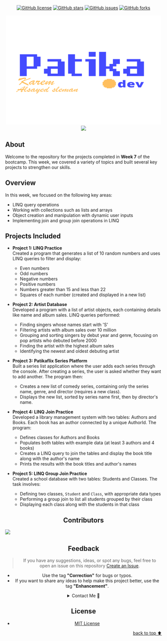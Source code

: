 <!-- Intro-->

<!--
* Thanks for reviewing my Project-README-Template! 
* 
* Read the comments for an easy step by step guide. Enjoy!
-->

<!-- Shields Section--> <!-- Optional -->

<!-- 
* Insert project shields and badges through this link https://shields.io/
* 
*
-->

<div align="center">
    <a href="https://github.com/kareem221215/patika-week7/blob/main/LICENSE.txt"><img alt="GitHub license" src="https://img.shields.io/github/license/kareem221215/patika-week7?color=ff69b4&style=for-the-badge"></a>
    <a href="https://github.com/kareem221215/patika-week7/stargazers"><img alt="GitHub stars" src="https://img.shields.io/github/stars/kareem221215/patika-week7?color=yellow&label=Project%20Stars&style=for-the-badge"></a>
    <a href=https://github.com/kareem221215/patika-week7/issues><img alt="GitHub issues" src="https://img.shields.io/github/issues/kareem221215/patika-week7?color=brightgreen&label=issues&style=for-the-badge"></a>
    <a href=https://github.com/kareem221215/patika-week7/network><img alt="GitHub forks" src="https://img.shields.io/github/forks/kareem221215/patika-week7?color=9cf&label=forks&style=for-the-badge"></a>
</div>
<br>


<!-- Logo Section  --> <!-- Required -->

<!--
* Insert your github profile URL in the <a> "href" attribute bellow (line-25)
* 
* Insert an image URL in the <img> "src" attribute bellow. (line-26)
-->
<div align="center">
    <a href="kareem221215" target="_blank"><img src="https://github.com/kareem221215/patika-projects-week2/blob/main/oie_CfqoiAfbCyTJ.png" 
        alt="Logo" height="350" width="500">
    </a>
</div>


</div>


<!-- Project title 
* use a dynamic typing-SvG here https://readme-typing-svg.demolab.com/demo/
*
*  Instead you can type your project name after a # header
-->

<div align="center">
<img src="https://readme-typing-svg.demolab.com?font=Fira+Code&size=22&duration=4000&pause=3000&background=FFFFFF00&center=true&vCenter=true&multiline=true&width=435&lines=Patika-Bootcamp-Projects!&color=ffbf5e">
</div>


## About<!-- Required -->
Welcome to the repository for the projects completed in **Week 7** of the bootcamp. This week, we covered a variety of topics and built several key projects to strengthen our skills.

<!-- 
* information about the project 
* 
* keep it short and sweet
-->


## Overview<!-- Required -->
<!-- 
* Here you may add information about how 
* 
* and why to use this project.
-->
In this week, we focused on the following key areas:

- LINQ query operations
- Working with collections such as lists and arrays
- Object creation and manipulation with dynamic user inputs
- Implementing join and group join operations in LINQ

<!--## Demo<!-- Required -->
<!-- 
* You can add a demo here GH supports images/ GIFs/videos 
* 
* It's recommended to use GIFs as they are more dynamic
-->
## Projects Included
- **Project 1: LINQ Practice**  
  Created a program that generates a list of 10 random numbers and uses LINQ queries to filter and display:
  - Even numbers
  - Odd numbers
  - Negative numbers
  - Positive numbers
  - Numbers greater than 15 and less than 22
  - Squares of each number (created and displayed in a new list)

- **Project 2: Artist Database**  
  Developed a program with a list of artist objects, each containing details like name and album sales. LINQ queries performed:
  - Finding singers whose names start with 'S'
  - Filtering artists with album sales over 10 million
  - Grouping and sorting singers by debut year and genre, focusing on pop artists who debuted before 2000
  - Finding the artist with the highest album sales
  - Identifying the newest and oldest debuting artist

- **Project 3: Patikaflix Series Platform**  
  Built a series list application where the user adds each series through the console. After creating a series, the user is asked whether they want to add another. The program then:
  - Creates a new list of comedy series, containing only the series name, genre, and director (requires a new class).
  - Displays the new list, sorted by series name first, then by director's name.

- **Project 4: LINQ Join Practice**  
  Developed a library management system with two tables: Authors and Books. Each book has an author connected by a unique AuthorId. The program:
  - Defines classes for Authors and Books
  - Populates both tables with example data (at least 3 authors and 4 books)
  - Creates a LINQ query to join the tables and display the book title along with the author's name
  - Prints the results with the book titles and author's names

- **Project 5: LINQ Group Join Practice**  
  Created a school database with two tables: Students and Classes. The task involves:
  - Defining two classes, `Student` and `Class`, with appropriate data types
  - Performing a group join to list all students grouped by their class
  - Displaying each class along with the students in that class


<!--## Contents Table<!-- Optional -->
<!-- 
* This section is optional, yet having a contents table 
* helps keeping your README readable and more professional.
* 
* If you are not familiar with HTML, no worries we all been there :D 
* Review learning resources to create anchor links. 
-->


<dev align="center">
<!--<table align="center">
        <tr>
            <td><a href="#about style="text-decoration: none;">About</a></td>        
            <td><a href="#how-to-use-this-project style="text-decoration: none;">Getting started</td>
            <td><a href="#contributors style="text-decoration: none;">Contributors</a></td>
            <!--<td><a href="#demo style="text-decoration: none;">Demo</a></td>-->
            <!--<td><a href="#project-roadmap-- style="text-decoration: none;">Project Roadmap</a></td>-->
            <!--<td><a href="#documentation style="text-decoration: none;">Documentation</a></td>-->
        <!--</tr> 
        <tr>
            <!--<td><a href="#acknowledgments">Acknowledgments</a></td>-->
          <!--  <td><a href="#feedback style="text-decoration: none;">Feedback</a></td>
            <td><a href="#contact style="text-decoration: none;">Contact</a></td>
            <td><a href="#license style="text-decoration: none;">License</a></td> -->
      <!--  </tr>-->
<!--</table>
</dev> -->


<!-- - Use this html element to create a back to top button. -->
<!--<p align="right"><a href="#how-to-use-this-project">back to top ⬆️</a></p> 


<!--## Project Roadmap <!-- Optional --> <!-- add learning_Rs-->
<!-- 
* Add this section in case the project has different phases
* 
* Under production or will be updated.
-->

<!--<p align="right"><a href="#how-to-use-this-project">back to top ⬆️</a></p>-->



<!--## Documentation<!-- Optional -->
<!-- 
* You may add any documentation or Wikis here
* 
* 
-->


## Contributors<!-- Required -->
<!-- 
* Without contribution we wouldn't have open source. 
* 
* Generate github contributors Image here https://contrib.rocks/preview?repo=angular%2Fangular-ja
-->
<a href="https://github.com/kareem221215/patika-projects-week2/graphs/contributors">
  <img src="https://contrib.rocks/image?repo=kareem221215/patika-projects-week2" />
</a>

<!--## Acknowledgments<!-- Optional -->
<!-- 
* Credit where it's do 
* 
* Feel free to share your inspiration sources, Stackoverflow questions, github repos, tools etc.
-->


<!-- - Use this html element to create a back to top button. -->
<!--<p align="right"><a href="#how-to-use-this-project">back to top ⬆️</a></p>-->


## Feedback<!-- Required -->
<!-- 
* You can add contacts information like your email and social media account 
* 
* Also it's common to add some PR guidance.
-->


> If you have any suggestions, ideas, or spot any bugs, feel free to open an issue on this repository [Create an Issue](https://github.com/kareem221215/patika-week7/issues).
- Use the tag **"Correction"** for bugs or typos.
- If you want to share any ideas to help make this project better, use the tag **"Enhancement"**.
<details>
    <summary>Contact Me 📨</summary>

### Contact<!-- Required -->
Reach me via email: [kareem.s.sleman@gmail.com](mailto:kareem.s.sleman@gmail.com)
<!-- 
* add your email and contact info here
* 
* 
-->
</details>

## License<!-- Optional -->
<!-- 
* Here you can add project license for copyrights and distribution 
* 
* check this website for an easy reference https://choosealicense.com/)
-->
- [MIT License](../LICENSE.txt)

<!-- - Use this html element to create a back to top button. -->
<p align="right"><a href="#how-to-use-this-project">back to top ⬆️</a></p>
